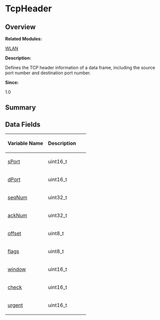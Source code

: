 # TcpHeader<a name="ZH-CN_TOPIC_0000001054598201"></a>

## **Overview**<a name="section1953793543093537"></a>

**Related Modules:**

[WLAN](WLAN.md)

**Description:**

Defines the TCP header information of a data frame, including the source port number and destination port number. 

**Since:**

1.0

## **Summary**<a name="section1390061163093537"></a>

## Data Fields<a name="pub-attribs"></a>

<a name="table889283212093537"></a>
<table><thead align="left"><tr id="row1624938558093537"><th class="cellrowborder" valign="top" width="50%" id="mcps1.1.3.1.1"><p id="p1668033172093537"><a name="p1668033172093537"></a><a name="p1668033172093537"></a>Variable Name</p>
</th>
<th class="cellrowborder" valign="top" width="50%" id="mcps1.1.3.1.2"><p id="p1436719569093537"><a name="p1436719569093537"></a><a name="p1436719569093537"></a>Description</p>
</th>
</tr>
</thead>
<tbody><tr id="row411908500093537"><td class="cellrowborder" valign="top" width="50%" headers="mcps1.1.3.1.1 "><p id="p1336223475093537"><a name="p1336223475093537"></a><a name="p1336223475093537"></a><a href="WLAN.md#gae29f9cbe74e4e7f7543e74bb8d039f15">sPort</a></p>
</td>
<td class="cellrowborder" valign="top" width="50%" headers="mcps1.1.3.1.2 "><p id="p751662242093537"><a name="p751662242093537"></a><a name="p751662242093537"></a>uint16_t&nbsp;</p>
</td>
</tr>
<tr id="row1529484477093537"><td class="cellrowborder" valign="top" width="50%" headers="mcps1.1.3.1.1 "><p id="p481373652093537"><a name="p481373652093537"></a><a name="p481373652093537"></a><a href="WLAN.md#ga2a188a6b8ee0eccceefe0e17818e8707">dPort</a></p>
</td>
<td class="cellrowborder" valign="top" width="50%" headers="mcps1.1.3.1.2 "><p id="p522825947093537"><a name="p522825947093537"></a><a name="p522825947093537"></a>uint16_t&nbsp;</p>
</td>
</tr>
<tr id="row934575775093537"><td class="cellrowborder" valign="top" width="50%" headers="mcps1.1.3.1.1 "><p id="p1889621468093537"><a name="p1889621468093537"></a><a name="p1889621468093537"></a><a href="WLAN.md#ga5409de9f82a50bf5113dafb316118d4b">seqNum</a></p>
</td>
<td class="cellrowborder" valign="top" width="50%" headers="mcps1.1.3.1.2 "><p id="p1227539707093537"><a name="p1227539707093537"></a><a name="p1227539707093537"></a>uint32_t&nbsp;</p>
</td>
</tr>
<tr id="row2073948091093537"><td class="cellrowborder" valign="top" width="50%" headers="mcps1.1.3.1.1 "><p id="p752865183093537"><a name="p752865183093537"></a><a name="p752865183093537"></a><a href="WLAN.md#ga223c54c5ebb2d92ed5f6c50115663b86">ackNum</a></p>
</td>
<td class="cellrowborder" valign="top" width="50%" headers="mcps1.1.3.1.2 "><p id="p599916193093537"><a name="p599916193093537"></a><a name="p599916193093537"></a>uint32_t&nbsp;</p>
</td>
</tr>
<tr id="row293846498093537"><td class="cellrowborder" valign="top" width="50%" headers="mcps1.1.3.1.1 "><p id="p1341713610093537"><a name="p1341713610093537"></a><a name="p1341713610093537"></a><a href="WLAN.md#gabac9ba66ff160d881083b1f173f411f9">offset</a></p>
</td>
<td class="cellrowborder" valign="top" width="50%" headers="mcps1.1.3.1.2 "><p id="p2112596228093537"><a name="p2112596228093537"></a><a name="p2112596228093537"></a>uint8_t&nbsp;</p>
</td>
</tr>
<tr id="row2005950826093537"><td class="cellrowborder" valign="top" width="50%" headers="mcps1.1.3.1.1 "><p id="p1322870382093537"><a name="p1322870382093537"></a><a name="p1322870382093537"></a><a href="WLAN.md#ga66be1d87b4d2576cee91cd3867b93701">flags</a></p>
</td>
<td class="cellrowborder" valign="top" width="50%" headers="mcps1.1.3.1.2 "><p id="p1476317072093537"><a name="p1476317072093537"></a><a name="p1476317072093537"></a>uint8_t&nbsp;</p>
</td>
</tr>
<tr id="row1582308199093537"><td class="cellrowborder" valign="top" width="50%" headers="mcps1.1.3.1.1 "><p id="p620034059093537"><a name="p620034059093537"></a><a name="p620034059093537"></a><a href="WLAN.md#ga55cc45eeabc0f857e51e8864ae45de8e">window</a></p>
</td>
<td class="cellrowborder" valign="top" width="50%" headers="mcps1.1.3.1.2 "><p id="p745572751093537"><a name="p745572751093537"></a><a name="p745572751093537"></a>uint16_t&nbsp;</p>
</td>
</tr>
<tr id="row1599707411093537"><td class="cellrowborder" valign="top" width="50%" headers="mcps1.1.3.1.1 "><p id="p1616621483093537"><a name="p1616621483093537"></a><a name="p1616621483093537"></a><a href="WLAN.md#gab32c75fd1d8d8985d9861157907a3a74">check</a></p>
</td>
<td class="cellrowborder" valign="top" width="50%" headers="mcps1.1.3.1.2 "><p id="p1744869083093537"><a name="p1744869083093537"></a><a name="p1744869083093537"></a>uint16_t&nbsp;</p>
</td>
</tr>
<tr id="row1878049471093537"><td class="cellrowborder" valign="top" width="50%" headers="mcps1.1.3.1.1 "><p id="p215430300093537"><a name="p215430300093537"></a><a name="p215430300093537"></a><a href="WLAN.md#ga0c402826ed93d697342d8b1108db7754">urgent</a></p>
</td>
<td class="cellrowborder" valign="top" width="50%" headers="mcps1.1.3.1.2 "><p id="p1603251521093537"><a name="p1603251521093537"></a><a name="p1603251521093537"></a>uint16_t&nbsp;</p>
</td>
</tr>
</tbody>
</table>

